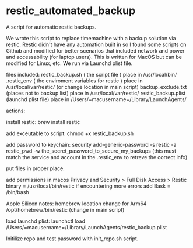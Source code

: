 # restic_automated_backup
A script for automatic restic backups.

We wrote this script to replace timemachine with a backup solution via restic.
Restic didn't have any automation built in so I found some scripts on Github and modified for better scenarios that included network and power and accessability (for laptop users).
This is written for MacOS but can be modified for Linux, etc.
We run via Launchd plist file.

files included:
restic_backup.sh ( the script file ) place in /usr/local/bin/
.restic_env ( the enviroment variables for restic ) place in /usr/local/var/restic/ (or change location in main script)
backup_exclude.txt (places not to backup list) place in /usr/local/var/restic/ 
restic_backup.plist (launchd plist file) place in /Users/=macusername=/Library/LaunchAgents/ 

actions:

install restic: 
brew install restic

add exceutable to script:
chmod +x restic_backup.sh

add password to keychain:
security add-generic-password -s restic -a restic_pwd -w the_secret_password_to_secure_my_backups
(this must match the service and account in the .restic_env to retreve the correct info)

put files in proper place.

add permissions in macos
Privacy and Security > Full Disk Access > Restic binary = /usr/local/bin/restic
if encountering more errors add Bask = /bin/bash

Apple Silicon notes:
homebrew location change for Arm64
/opt/homebrew/bin/restic (change in main script)

load launchd plist:
launchctl load /Users/=macusername=/Library/LaunchAgents/restic_backup.plist

Initilize repo and test password with init_repo.sh script.

